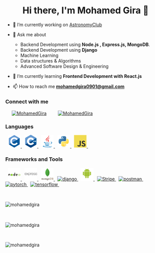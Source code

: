 
<!--
**MohamedGira/MohamedGira** is a ✨ _special_ ✨ repository because its `README.md` (this file) appears on your GitHub profile.

Here are some ideas to get you started:

- 🔭 I’m currently working on ...
- 🌱 I’m currently learning ...
- 👯 I’m looking to collaborate on ...
- 🤔 I’m looking for help with ...
- 💬 Ask me about ...
- 📫 How to reach me: ...
- 😄 Pronouns: ...
- ⚡ Fun fact: ...
-->

<h1 align="center">Hi there, I'm Mohamed Gira 👋</h1>


- 🔭 I’m currently working on [AstronomyClub](https://github.com/MohamedGira/Astronomy-Club)

- 💬 Ask me about 
  - Backend Development using **Node.js , Express.js, MongoDB**.
  - Backend Development using **Django**
  - Machine Learning
  - Data structures & Algorithms
  - Advanced Software Design & Engineering

- 🌱 I’m currently learning **Frontend Development with React.js**

- 📫 How to reach me **mohamedgira0901@gmail.com**


<h3 align="left">Connect with me</h3>
<p align="left" style="display:flex; gap: 16px; flex-wrap: wrap;">
&nbsp;
<a href="https://www.linkedin.com/in/mohamed-gira-604a4b209/" target="blank"><img align="center" src="https://raw.githubusercontent.com/rahuldkjain/github-profile-readme-generator/master/src/images/icons/Social/linked-in-alt.svg" alt="MohamedGira" height="30" width="auto" /></a>
&nbsp;
<a href="https://facebook.com/profile.php?id=100010022885341" target="blank"><img align="center" src="https://raw.githubusercontent.com/rahuldkjain/github-profile-readme-generator/master/src/images/icons/Social/facebook.svg" alt="MohamedGira" height="30" width="auto" /></a>
</p>

<h3 align="left">Languages</h3>
<p align="left">
&nbsp;
<a href="https://www.cprogramming.com/" target="_blank" rel="noreferrer">
    <img src="https://raw.githubusercontent.com/devicons/devicon/master/icons/c/c-original.svg" alt="c" width="40"
        height="40" />
</a>
&nbsp
<a href="https://www.w3schools.com/cpp/" target="_blank" rel="noreferrer">
    <img src="https://raw.githubusercontent.com/devicons/devicon/master/icons/cplusplus/cplusplus-original.svg"
        alt="cplusplus" width="40" height="40" />
</a> &nbsp
<a href="https://www.java.com" target="_blank" rel="noreferrer">
    <img src="https://raw.githubusercontent.com/devicons/devicon/master/icons/java/java-original.svg" alt="java"
        width="40" height="40" />
</a> &nbsp
<a href="https://www.python.org" target="_blank" rel="noreferrer">
    <img src="https://raw.githubusercontent.com/devicons/devicon/master/icons/python/python-original.svg"
        alt="python" width="40" height="40" />
</a> &nbsp
<a href="https://developer.mozilla.org/en-US/docs/Web/JavaScript" target="_blank" rel="noreferrer">
    <img src="https://raw.githubusercontent.com/devicons/devicon/master/icons/javascript/javascript-original.svg"
        alt="javascript" width="40" height="40" />
</a> &nbsp
</p>

<h3 align="left">Frameworks and Tools</h3>
<p  align="left">
&nbsp;
<a href="https://nodejs.org" target="_blank" rel="noreferrer">
    <img src="https://raw.githubusercontent.com/devicons/devicon/master/icons/nodejs/nodejs-original-wordmark.svg"
        alt="nodejs" width="40" height="40" />
</a> &nbsp
<a href="https://expressjs.com" target="_blank" rel="noreferrer">
    <img src="https://raw.githubusercontent.com/devicons/devicon/master/icons/express/express-original-wordmark.svg"
        alt="express" width="40" height="40" />
</a> &nbsp
<a href="https://www.mongodb.com/" target="_blank" rel="noreferrer">
    <img src="https://raw.githubusercontent.com/devicons/devicon/master/icons/mongodb/mongodb-original-wordmark.svg"
        alt="mongodb" width="40" height="40" />
</a> &nbsp
<a href="https://www.djangoproject.com/" target="_blank" rel="noreferrer">
    <img src="https://cdn.worldvectorlogo.com/logos/django.svg" alt="django" width="40" height="40" />
</a> &nbsp
<a href="https://developer.android.com" target="_blank" rel="noreferrer">
    <img src="https://raw.githubusercontent.com/devicons/devicon/master/icons/android/android-original-wordmark.svg"
        alt="android" width="40" height="40" />
</a> &nbsp
<a href="https://stripe.com/docs" target="_blank" rel="noreferrer"> <img src="https://upload.wikimedia.org/wikipedia/commons/thumb/b/ba/Stripe_Logo%2C_revised_2016.svg/1280px-Stripe_Logo%2C_revised_2016.svg.png" alt="Stripe" width="auto" height="40"/> </a> 
&nbsp
<a href="https://postman.com" target="_blank" rel="noreferrer">
    <img src="https://www.vectorlogo.zone/logos/getpostman/getpostman-icon.svg" alt="postman" width="40"
        height="40" />
</a> &nbsp
<a href="https://pytorch.org/" target="_blank" rel="noreferrer">
    <img src="https://www.vectorlogo.zone/logos/pytorch/pytorch-icon.svg" alt="pytorch" width="40" height="40" />
</a> &nbsp
<a href="https://www.tensorflow.org" target="_blank" rel="noreferrer">
    <img src="https://www.vectorlogo.zone/logos/tensorflow/tensorflow-icon.svg" alt="tensorflow" width="40"
        height="40" />
</a> &nbsp

</p>
</br>

<p><img align="center" src="https://github-readme-stats.vercel.app/api?username=mohamedgira&show_icons=true&locale=en" alt="mohamedgira" /></p>
</br>
<p><img align="center" src="https://github-readme-streak-stats.herokuapp.com/?user=mohamedgira&" alt="mohamedgira" /></p>
</br>
<p align="left"> <img src="https://komarev.com/ghpvc/?username=mohamedgira&label=Profile%20views&color=0e75b6&style=flat" alt="mohamedgira" /> </p>

